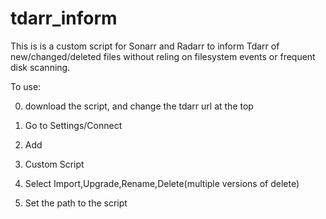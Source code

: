 # tdarr_inform

This is is a custom script for Sonarr and Radarr to inform Tdarr of new/changed/deleted files without reling on filesystem events or frequent disk scanning.

To use:

0) download the script, and change the tdarr url at the top

1) Go to Settings/Connect
2) Add
3) Custom Script
4) Select Import,Upgrade,Rename,Delete(multiple versions of delete)
5) Set the path to the script
